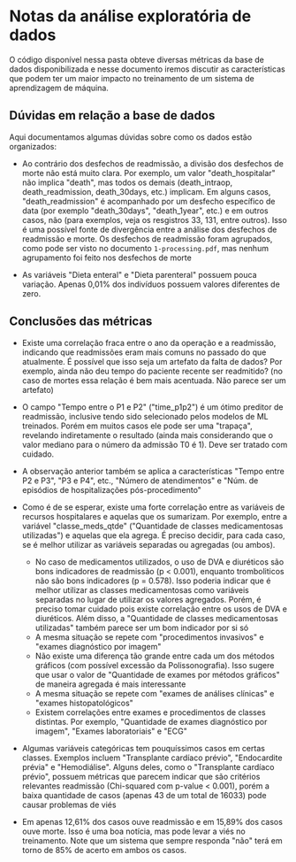Notas da análise exploratória de dados
========================================

O código disponível nessa pasta obteve diversas métricas da base de dados disponibilizada e nesse documento iremos discutir as características que podem ter um maior impacto no treinamento de um sistema de aprendizagem de máquina.

Dúvidas em relação a base de dados
----------------------------------

Aqui documentamos algumas dúvidas sobre como os dados estão organizados:

- Ao contrário dos desfechos de readmissão, a divisão dos desfechos de morte não está muito clara. Por exemplo, um valor "death_hospitalar" não implica "death", mas todos os demais (death_intraop, death_readmission, death_30days, etc.) implicam. Em alguns casos, "death_readmission" é acompanhado por um desfecho específico de data (por exemplo "death_30days", "death_1year", etc.) e em outros casos, não  (para exemplos, veja os resgistros 33, 131, entre outros).
  Isso é uma possível fonte de divergência entre a análise dos desfechos de readmissão e morte. Os desfechos de readmissão foram agrupados, como pode ser visto no documento `1-processing.pdf`, mas nenhum agrupamento foi feito nos desfechos de morte

- As variáveis "Dieta enteral" e "Dieta parenteral" possuem pouca variação. Apenas 0,01% dos indivíduos possuem valores diferentes de zero.   

Conclusões das métricas
------------------------
- Existe uma correlação fraca entre o ano da operação e a readmissão, indicando que readmissões eram mais comuns no passado do que atualmente. É possível que isso seja um artefato da falta de dados? Por exemplo, ainda não deu tempo do paciente recente ser readmitido? (no caso de mortes essa relação é bem mais acentuada. Não parece ser um artefato)

- O campo "Tempo entre o P1 e P2" ("time_p1p2") é um ótimo preditor de readmissão, inclusive tendo sido selecionado pelos modelos de ML treinados. Porém em muitos casos ele pode ser uma "trapaça", revelando indiretamente o resultado (ainda mais considerando que o valor mediano para o número da admissão T0 é 1). Deve ser tratado com cuidado.

- A observação anterior também se aplica a características "Tempo entre P2 e P3", "P3 e P4", etc., "Número de atendimentos" e "Núm. de episódios de hospitalizações pós-procedimento"

- Como é de se esperar, existe uma forte correlação entre as variáveis de recursos hospitalares e aquelas que os sumarizam. Por exemplo, entre a variável "classe_meds_qtde" ("Quantidade de classes medicamentosas utilizadas") e aquelas que ela agrega. É preciso decidir, para cada caso, se é melhor utilizar as variáveis separadas ou agregadas (ou ambos).
  - No caso de medicamentos utilizados, o uso de DVA e diuréticos são bons indicadores de readmissão (p < 0.001), enquanto tromboliticos não são bons indicadores (p = 0.578). Isso poderia indicar que é melhor utilizar as classes medicamentosas como variáveis separadas no lugar de utilizar os valores agregados. Porém, é preciso tomar cuidado pois existe correlação entre os usos de DVA e diuréticos. Além disso, a "Quantidade de classes medicamentosas utilizadas" também parece ser um bom indicador por si só
  - A mesma situação se repete com "procedimentos invasivos" e "exames diagnóstico por imagem"
  - Não existe uma diferença tão grande entre cada um dos métodos gráficos (com possível excessão da Polissonografia). Isso sugere que usar o valor de "Quantidade de exames por métodos gráficos" de maneira agregada é mais interessante
  - A mesma situação se repete com "exames de análises clínicas" e "exames histopatológicos"
  - Existem correlações entre exames e procedimentos de classes distintas. Por exemplo, "Quantidade de exames diagnóstico por imagem", "Exames laboratoriais" e "ECG"

- Algumas variáveis categóricas tem pouquíssimos casos em certas classes. Exemplos incluem "Transplante cardíaco prévio", "Endocardite prévia" e "Hemodiálise". Alguns deles, como o "Transplante cardíaco prévio", possuem métricas que parecem indicar que são critérios relevantes readmissão (Chi-squared com p-value < 0.001), porém a baixa quantidade de casos (apenas 43 de um total de 16033) pode causar problemas de viés

- Em apenas 12,61% dos casos ouve readmissão e em 15,89% dos casos ouve morte. Isso é uma boa notícia, mas pode levar a viés no treinamento. Note que um sistema que sempre responda "não" terá em torno de 85% de acerto em ambos os casos.
